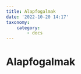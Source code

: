 ```yaml
---
title: Alapfogalmak
date: '2022-10-20 14:17'
taxonomy:
    category:
        - docs
---
```


# Alapfogalmak